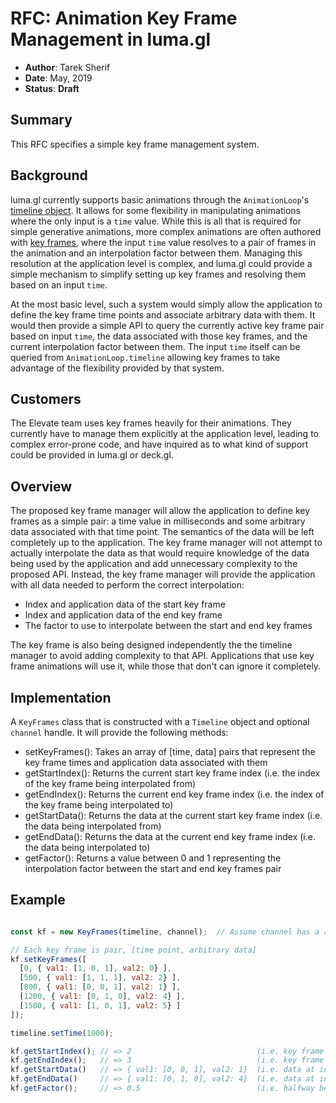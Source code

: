 # RFC: Animation Key Frame Management in luma.gl

* **Author**: Tarek Sherif
* **Date**: May, 2019
* **Status**: **Draft**


## Summary

This RFC specifies a simple key frame management system.


## Background

luma.gl currently supports basic animations through the `AnimationLoop`'s [timeline object](animation-timeline-rfc.md). It allows for some flexibility in manipulating animations where the
only input is a `time` value. While this is all that is required for simple generative animations, more complex animations are often authored with [key frames](https://en.wikipedia.org/wiki/Key_frame),
where the input `time` value resolves to a pair of frames in the animation and an interpolation factor between them. Managing this resolution at the application level is complex,
and luma.gl could provide a simple mechanism to simplify setting up key frames and resolving them based on an input `time`.

At the most basic level, such a system would simply allow the application to define the key frame time points and associate arbitrary data with them. It would then provide a simple API to query the currently active key frame pair
based on input `time`, the data associated with those key frames, and the current interpolation factor between them. The input `time` itself can be queried from `AnimationLoop.timeline` allowing key frames to take advantage of the flexibility provided by that system.


## Customers

The Elevate team uses key frames heavily for their animations. They currently have to manage them explicitly at the application level, leading to complex error-prone code, and have inquired as
to what kind of support could be provided in luma.gl or deck.gl.


## Overview

The proposed key frame manager will allow the application to define key frames as a simple pair: a time value in milliseconds and some arbitrary data associated with that time point. The semantics of the data will be left
completely up to the application. The key frame manager will not attempt to actually interpolate the data as that would require knowledge of the data being used by the application and add unnecessary complexity to the proposed API. Instead, the key frame manager will provide the application with all data needed to perform the correct interpolation:
- Index and application data of the start key frame
- Index and application data of the end key frame
- The factor to use to interpolate between the start and end key frames

The key frame is also being designed independently the the timeline manager to avoid adding complexity to that API. Applications that use key frame animations will use it, while those that don't can ignore it completely.


## Implementation

A `KeyFrames` class that is constructed with a `Timeline` object and optional `channel` handle. It will provide the following methods:
- setKeyFrames(): Takes an array of [time, data] pairs that represent the key frame times and application data associated with them
- getStartIndex(): Returns the current start key frame index (i.e. the index of the key frame being interpolated from)
- getEndIndex(): Returns the current end key frame index (i.e. the index of the key frame being interpolated to)
- getStartData(): Returns the data at the current start key frame index (i.e. the data being interpolated from)
- getEndData(): Returns the data at the current end key frame index (i.e. the data being interpolated to)
- getFactor(): Returns a value between 0 and 1 representing the interpolation factor between the start and end key frames pair

## Example

```js

const kf = new KeyFrames(timeline, channel);  // Assume channel has a rate of 1

// Each key frame is pair, [time point, arbitrary data]
kf.setKeyFrames([
  [0, { val1: [1, 0, 1], val2: 0} ],
  [500, { val1: [1, 1, 1], val2: 2} ],
  [800, { val1: [0, 0, 1], val2: 1} ],
  [1200, { val1: [0, 1, 0], val2: 4} ],
  [1500, { val1: [1, 0, 1], val2: 5} ]
]);

timeline.setTime(1000);

kf.getStartIndex(); // => 2                            (i.e. key frame at time=800)
kf.getEndIndex();   // => 3                            (i.e. key frame at time=1200)
kf.getStartData()   // => { val1: [0, 0, 1], val2: 1}  (i.e. data at index 2)
kf.getEndData()     // => { val1: [0, 1, 0], val2: 4}  (i.e. data at index 3)
kf.getFactor();     // => 0.5                          (i.e. halfway between 800 and 1200)
```
